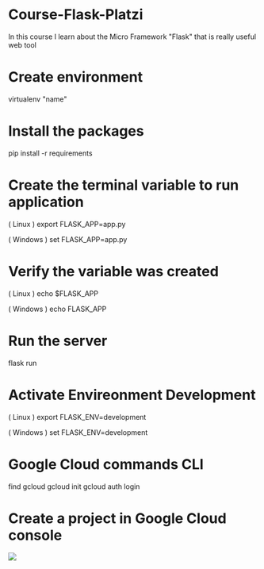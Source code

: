 # Course-Flask-Platzi
In this course I learn about the Micro Framework "Flask" that is really useful web tool

# Create environment
virtualenv "name"

# Install the packages
pip install -r requirements

# Create the terminal variable to run application
( Linux )
export FLASK_APP=app.py

( Windows )
set FLASK_APP=app.py

# Verify the variable was created
( Linux )
echo $FLASK_APP

( Windows )
echo FLASK_APP

# Run the server 
flask run

# Activate Envireonment Development
( Linux )
export FLASK_ENV=development

( Windows )
set FLASK_ENV=development

# Google Cloud commands CLI
find gcloud <!--Verify if the gcloud instance is already installed-->
gcloud init<!--Initialize the console command-->
gcloud auth login <!--Run the login in browser-->

# Create a project in Google Cloud console
<img src = "https://github.com/Redotola/Curso-Flask-Platzi/main/read_img/gcloud.png">
